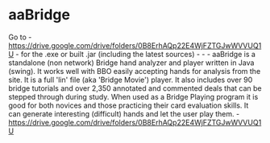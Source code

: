 aaBridge
========

Go to - https://drive.google.com/drive/folders/0B8ErhAQp22E4WjFZTGJwWVVUQ1U - for the .exe or built .jar  (including the latest sources) - - - aaBridge is a standalone (non network) Bridge hand analyzer and player written in Java (swing).  It works well with BBO easily accepting hands for analysis from the site. It is a full 'lin' file (aka 'Bridge Movie') player.  It also includes over 90 bridge tutorials and over 2,350 annotated and commented deals that can be stepped through during study.  When used as a Bridge Playing program it is good for both novices and those practicing their card evaluation skills.  It can generate interesting (difficult) hands and let the user play them. -  https://drive.google.com/drive/folders/0B8ErhAQp22E4WjFZTGJwWVVUQ1U
